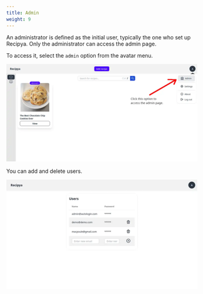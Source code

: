 ```yaml
---
title: Admin
weight: 9
---
```


An administrator is defined as the initial user, typically the one who set up Recipya.
Only the administrator can access the admin page.

To access it, select the `admin` option from the avatar menu.

![](images/admin-access.webp)

You can add and delete users.

![](images/admin-overview.webp)

